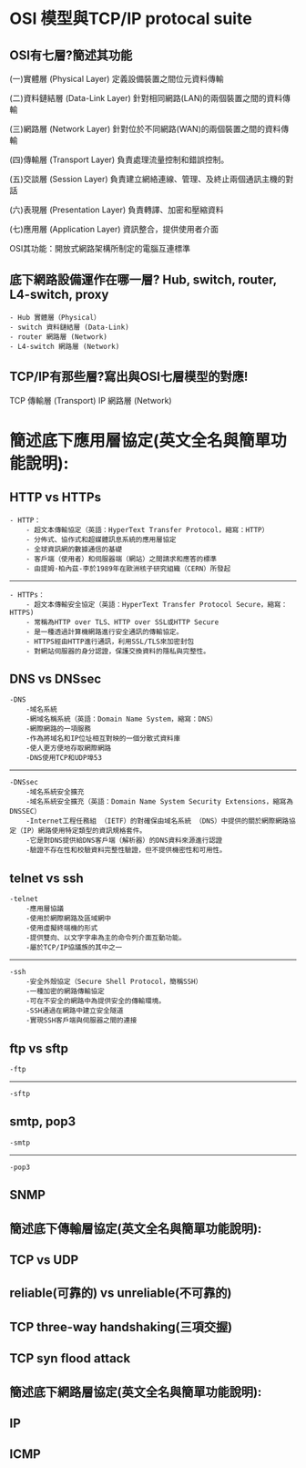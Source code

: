 # OSI 模型與TCP/IP protocal suite

## OSI有七層?簡述其功能

(一)實體層 (Physical Layer) 定義設備裝置之間位元資料傳輸

(二)資料鏈結層 (Data-Link Layer) 針對相同網路(LAN)的兩個裝置之間的資料傳輸

(三)網路層 (Network Layer) 針對位於不同網路(WAN)的兩個裝置之間的資料傳輸

(四)傳輸層 (Transport Layer) 負責處理流量控制和錯誤控制。

(五)交談層 (Session Layer) 負責建立網絡連線、管理、及終止兩個通訊主機的對話

(六)表現層 (Presentation Layer) 負責轉譯、加密和壓縮資料

(七)應用層 (Application Layer) 資訊整合，提供使用者介面

OSI其功能：開放式網路架構所制定的電腦互連標準

## 底下網路設備運作在哪一層? Hub, switch, router, L4-switch, proxy
    - Hub 實體層（Physical）
    - switch 資料鏈結層 (Data-Link)
    - router 網路層 (Network)
    - L4-switch 網路層 (Network)

## TCP/IP有那些層?寫出與OSI七層模型的對應!
TCP 傳輸層 (Transport)
IP 網路層 (Network)

# 簡述底下應用層協定(英文全名與簡單功能說明):
## HTTP vs HTTPs
    - HTTP：
        - 超文本傳輸協定（英語：HyperText Transfer Protocol，縮寫：HTTP）
        - 分佈式、協作式和超媒體訊息系統的應用層協定
        - 全球資訊網的數據通信的基礎
        - 客戶端（使用者）和伺服器端（網站）之間請求和應答的標準
        - 由提姆·柏內茲-李於1989年在歐洲核子研究組織（CERN）所發起
   -------------------------------------------------------------
   
    - HTTPs：
        - 超文本傳輸安全協定（英語：HyperText Transfer Protocol Secure，縮寫：HTTPS)
        - 常稱為HTTP over TLS、HTTP over SSL或HTTP Secure
        - 是一種透過計算機網路進行安全通訊的傳輸協定。
        - HTTPS經由HTTP進行通訊，利用SSL/TLS來加密封包
        - 對網站伺服器的身分認證，保護交換資料的隱私與完整性。

## DNS vs DNSsec
    -DNS
        -域名系統
        -網域名稱系統（英語：Domain Name System，縮寫：DNS）
        -網際網路的一項服務
        -作為將域名和IP位址相互對映的一個分散式資料庫
        -使人更方便地存取網際網路
        -DNS使用TCP和UDP埠53
  -------------------------------------------------------------
  
    -DNSsec
        -域名系統安全擴充
        -域名系統安全擴充（英語：Domain Name System Security Extensions，縮寫為DNSSEC）
        -Internet工程任務組 （IETF）的對確保由域名系統 （DNS）中提供的關於網際網路協定（IP）網路使用特定類型的資訊規格套件。
        -它是對DNS提供給DNS客戶端（解析器）的DNS資料來源進行認證
        -驗證不存在性和校驗資料完整性驗證，但不提供機密性和可用性。

## telnet vs ssh
    -telnet 
        -應用層協議
        -使用於網際網路及區域網中
        -使用虛擬終端機的形式
        -提供雙向、以文字字串為主的命令列介面互動功能。
        -屬於TCP/IP協議族的其中之一
  ------------------------------------------------------------- 
  
    -ssh
        -安全外殼協定（Secure Shell Protocol，簡稱SSH）
        -一種加密的網路傳輸協定
        -可在不安全的網路中為提供安全的傳輸環境。
        -SSH通過在網路中建立安全隧道
        -實現SSH客戶端與伺服器之間的連接 
        
## ftp vs sftp
    -ftp
    
  ------------------------------------------------------------- 
    
    -sftp
    
## smtp, pop3
    -smtp
    
  ------------------------------------------------------------- 
  
    -pop3
    

## SNMP

## 簡述底下傳輸層協定(英文全名與簡單功能說明):

## TCP vs UDP

## reliable(可靠的) vs unreliable(不可靠的)

## TCP three-way handshaking(三項交握)


## TCP syn flood attack

## 簡述底下網路層協定(英文全名與簡單功能說明):

## IP

## ICMP
